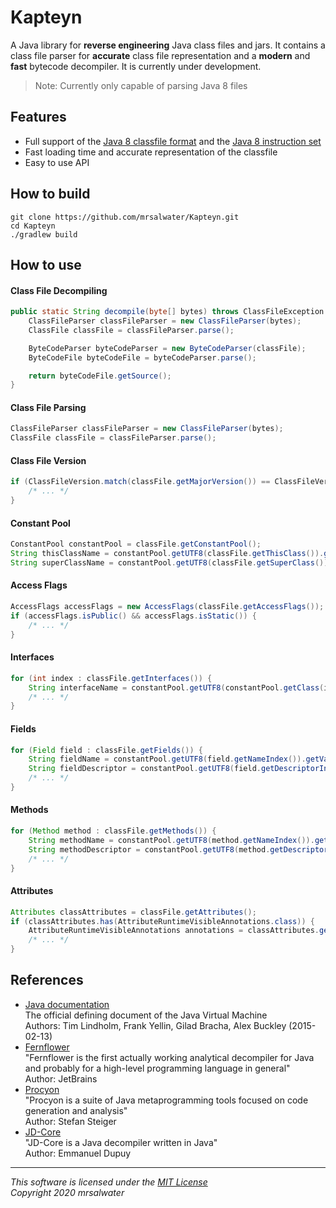 # Kapteyn
A Java library for **reverse engineering** Java class files and jars. It contains a class file parser for **accurate** class file representation and a **modern** and **fast** bytecode decompiler. It is currently under development. 

> Note: Currently only capable of parsing Java 8 files

## Features

* Full support of the [Java 8 classfile format](https://docs.oracle.com/javase/specs/jvms/se8/html/jvms-4.html) and the [Java 8 instruction set](https://docs.oracle.com/javase/specs/jvms/se8/html/jvms-6.html) 
* Fast loading time and accurate representation of the classfile
* Easy to use API

## How to build

```
git clone https://github.com/mrsalwater/Kapteyn.git
cd Kapteyn
./gradlew build
```

## How to use

#### Class File Decompiling

````java
public static String decompile(byte[] bytes) throws ClassFileException {
    ClassFileParser classFileParser = new ClassFileParser(bytes);
    ClassFile classFile = classFileParser.parse();

    ByteCodeParser byteCodeParser = new ByteCodeParser(classFile);
    ByteCodeFile byteCodeFile = byteCodeParser.parse();

    return byteCodeFile.getSource();
}
````

#### Class File Parsing

````java
ClassFileParser classFileParser = new ClassFileParser(bytes);
ClassFile classFile = classFileParser.parse();
````

#### Class File Version

````java
if (ClassFileVersion.match(classFile.getMajorVersion()) == ClassFileVersion.JAVA_8) {
    /* ... */
}
````

#### Constant Pool

````java
ConstantPool constantPool = classFile.getConstantPool();
String thisClassName = constantPool.getUTF8(classFile.getThisClass()).getValue();
String superClassName = constantPool.getUTF8(classFile.getSuperClass()).getValue();
````

#### Access Flags

````java
AccessFlags accessFlags = new AccessFlags(classFile.getAccessFlags());
if (accessFlags.isPublic() && accessFlags.isStatic()) {
    /* ... */
}
````

#### Interfaces

````java
for (int index : classFile.getInterfaces()) {
    String interfaceName = constantPool.getUTF8(constantPool.getClass(index).getNameIndex()).getValue();
    /* ... */
}
````

#### Fields

````java
for (Field field : classFile.getFields()) {
    String fieldName = constantPool.getUTF8(field.getNameIndex()).getValue();
    String fieldDescriptor = constantPool.getUTF8(field.getDescriptorIndex()).getValue();
    /* ... */
}
````

#### Methods

````java
for (Method method : classFile.getMethods()) {
    String methodName = constantPool.getUTF8(method.getNameIndex()).getValue();
    String methodDescriptor = constantPool.getUTF8(method.getDescriptorIndex()).getValue();
    /* ... */
}
````

#### Attributes

````java
Attributes classAttributes = classFile.getAttributes();
if (classAttributes.has(AttributeRuntimeVisibleAnnotations.class)) {
    AttributeRuntimeVisibleAnnotations annotations = classAttributes.get(AttributeRuntimeVisibleAnnotations.class);
    /* ... */
}
````

## References

* [Java documentation](https://docs.oracle.com/javase/specs/jvms/se8/html/index.html)  
    The official defining document of the Java Virtual Machine  
    Authors: Tim Lindholm, Frank Yellin, Gilad Bracha, Alex Buckley (2015-02-13)
* [Fernflower](https://github.com/JetBrains/intellij-community/tree/master/plugins/java-decompiler/engine)  
    "Fernflower is the first actually working analytical decompiler for Java and probably for a high-level programming language in general"  
    Author: JetBrains
* [Procyon](https://github.com/ststeiger/procyon)  
    "Procyon is a suite of Java metaprogramming tools focused on code generation and analysis"  
    Author: Stefan Steiger
* [JD-Core](https://github.com/java-decompiler/jd-core)  
    "JD-Core is a Java decompiler written in Java"  
    Author: Emmanuel Dupuy

---

_This software is licensed under the [MIT License](https://opensource.org/licenses/MIT)_  
_Copyright 2020 mrsalwater_
